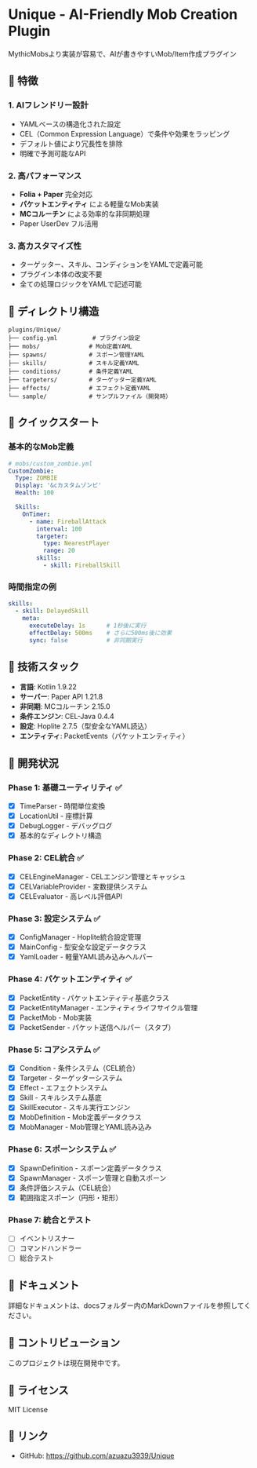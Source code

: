 # Unique - AI-Friendly Mob Creation Plugin

MythicMobsより実装が容易で、AIが書きやすいMob/Item作成プラグイン

## 🎯 特徴

### 1. **AIフレンドリー設計**
- YAMLベースの構造化された設定
- CEL（Common Expression Language）で条件や効果をラッピング
- デフォルト値により冗長性を排除
- 明確で予測可能なAPI

### 2. **高パフォーマンス**
- **Folia + Paper** 完全対応
- **パケットエンティティ** による軽量なMob実装
- **MCコルーチン** による効率的な非同期処理
- Paper UserDev フル活用

### 3. **高カスタマイズ性**
- ターゲッター、スキル、コンディションをYAMLで定義可能
- プラグイン本体の改変不要
- 全ての処理ロジックをYAMLで記述可能

## 📁 ディレクトリ構造

```
plugins/Unique/
├── config.yml          # プラグイン設定
├── mobs/              # Mob定義YAML
├── spawns/            # スポーン管理YAML
├── skills/            # スキル定義YAML
├── conditions/        # 条件定義YAML
├── targeters/         # ターゲッター定義YAML
├── effects/           # エフェクト定義YAML
└── sample/            # サンプルファイル（開発時）
```

## 🚀 クイックスタート

### 基本的なMob定義

```yaml
# mobs/custom_zombie.yml
CustomZombie:
  Type: ZOMBIE
  Display: '&cカスタムゾンビ'
  Health: 100

  Skills:
    OnTimer:
      - name: FireballAttack
        interval: 100
        targeter:
          type: NearestPlayer
          range: 20
        skills:
          - skill: FireballSkill
```

### 時間指定の例

```yaml
skills:
  - skill: DelayedSkill
    meta:
      executeDelay: 1s      # 1秒後に実行
      effectDelay: 500ms    # さらに500ms後に効果
      sync: false           # 非同期実行
```

## 🔧 技術スタック

- **言語**: Kotlin 1.9.22
- **サーバー**: Paper API 1.21.8
- **非同期**: MCコルーチン 2.15.0
- **条件エンジン**: CEL-Java 0.4.4
- **設定**: Hoplite 2.7.5（型安全なYAML読込）
- **エンティティ**: PacketEvents（パケットエンティティ）

## 📝 開発状況

### Phase 1: 基礎ユーティリティ ✅
- [x] TimeParser - 時間単位変換
- [x] LocationUtil - 座標計算
- [x] DebugLogger - デバッグログ
- [x] 基本的なディレクトリ構造

### Phase 2: CEL統合 ✅
- [x] CELEngineManager - CELエンジン管理とキャッシュ
- [x] CELVariableProvider - 変数提供システム
- [x] CELEvaluator - 高レベル評価API

### Phase 3: 設定システム ✅
- [x] ConfigManager - Hoplite統合設定管理
- [x] MainConfig - 型安全な設定データクラス
- [x] YamlLoader - 軽量YAML読み込みヘルパー

### Phase 4: パケットエンティティ ✅
- [x] PacketEntity - パケットエンティティ基底クラス
- [x] PacketEntityManager - エンティティライフサイクル管理
- [x] PacketMob - Mob実装
- [x] PacketSender - パケット送信ヘルパー（スタブ）

### Phase 5: コアシステム ✅
- [x] Condition - 条件システム（CEL統合）
- [x] Targeter - ターゲッターシステム
- [x] Effect - エフェクトシステム
- [x] Skill - スキルシステム基底
- [x] SkillExecutor - スキル実行エンジン
- [x] MobDefinition - Mob定義データクラス
- [x] MobManager - Mob管理とYAML読み込み

### Phase 6: スポーンシステム ✅
- [x] SpawnDefinition - スポーン定義データクラス
- [x] SpawnManager - スポーン管理と自動スポーン
- [x] 条件評価システム（CEL統合）
- [x] 範囲指定スポーン（円形・矩形）

### Phase 7: 統合とテスト
- [ ] イベントリスナー
- [ ] コマンドハンドラー
- [ ] 総合テスト

## 📖 ドキュメント

詳細なドキュメントは、docsフォルダー内のMarkDownファイルを参照してください。

## 🤝 コントリビューション

このプロジェクトは現在開発中です。

## 📄 ライセンス

MIT License

## 🔗 リンク

- GitHub: https://github.com/azuazu3939/Unique
